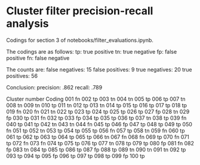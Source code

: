 Cluster filter precision-recall analysis
========================================

Codings for section 3 of notebooks/filter_evaluations.ipynb.

The codings are as follows:
tp: true positive
tn: true negative
fp: false positive
fn: false negative

The counts are:
false negatives: 15
false positives: 9
true negatives: 20
true positives: 56

Conclusion:
precision: .862
recall: .789

Cluster number	Coding
001		fn
002		tp
003		tn
004		tn
005		tp
006		tp
007		tn
008		tn
009		tn
010		tp
011		tn
012		tp
013		tn
014		tp
015		tp
016		tp
017		tp
018		tp
019		fn
020		fn
021		tn
022		tp
023		tp
024		tp
025		tp
026		tp
027		fp
028		tn
029		fp
030		tp
031		fn
032		tp
033		fp
034		tp
035		tp
036		tp
037		tn
038		tp
039		fn
040		tp
041		tp
042		tn
043		tn
044		fn
045		tp
046		fp
047		tp
048		tp
049		tp
050		fn
051		tp
052		tn
053		tp
054		tp
055		tp
056		fn
057		tp
058		tn
059		fn
060		tp
061		tp
062		tp
063		tp
064		tp
065		tp
066		tn
067		fn
068		fn
069		tp
070		fn
071		tp
072		fn
073		fn
074		tp
075		tp
076		tp
077		tn
078		tp
079		tp
080		fp
081		fn
082		fp
083		tn
084		tp
085		tp
086		tp
087		fp
088		tp
089		tn
090		tn
091		tn
092		tp
093		tp
094		tp
095		fp
096		tp
097		tp
098		tp
099		fp
100		tp
